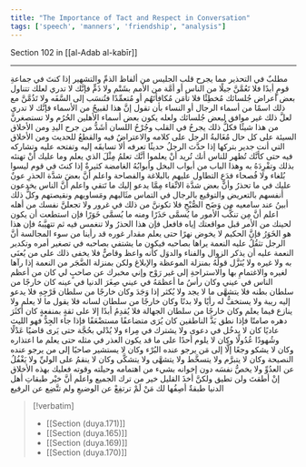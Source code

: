 ```yaml
---
title: "The Importance of Tact and Respect in Conversation"
tags: ['speech', 'manners', 'friendship', "analysis"]
---
```


 Section 102 in [[al-Adab al-kabīr]]

---
مطلبٌ في التحذير مما يجرح قلب الجليس من ألفاظ الذمِّ والتشهير إذا كنتَ في جماعةِ قومٍ أبدًا فلا تَعُمَّنَّ جيلًا من الناس أو أمَّة من الأمم بشَتْم ولا ذَمٍّ فإنَّك لا تدري لعلك تتناول بعض أعراض جُلسائك مُخطِئًا فلا تأمَن مُكافأتَهُم أو مُتعمِّدًا فتُنسَب إلى السَّفَه ولا تَذُمَّنَّ مع ذلك اسمًا من أسماء الرجال أو النساء بأن تقول إنَّ هذا لقبيحٌ من الأسماء فإنَّك لا تدري لعلَّ ذلك غير موافق لبعض جُلسائك ولعله يكون بعض أسماء الأهلين الحُرُم ولا تستصغرنَّ من هذا شيئًا فكلُّ ذلك يجرحُ في القلب وجُرْحُ اللسان أشَدُّ من جرح اليدِ  ومن الأخلاق السيئة على كل حال مُغَالبةُ الرجل على كلامه والاعتراضُ فيه والقطعُ للحديث  ومن الأخلاق التي أنت جدير بتركها  إذا حدَّث الرجلُ حديثًا تعرفه  ألا تسابقَه إليه وتفتحه عليه وتشاركه فيه حتى كأنَّك تُظهر للناس أنك تُريد أنْ يعلموا أنَّك تعلمُ مِثْلَ الذي يعلم وما عليك أنْ تهنئه بذلك وتفْرِدَهُ به  وهذا الباب من أبواب البخل وأبوابُهُ الغامضة كثيرةٌ   إذا كنتَ في قوم ليسوا بُلغاء ولا فُصحاء فدَعِ التطاول عليهم بالبلاغة والفصاحة  واعلم أنَّ بعضَ شدَّة الحذرِ عونٌ عليك في ما تحذرُ وأنَّ بعض شدَّة الاتِّقاء مِمَّا يدعو إليك ما تَتقي  واعلم أنَّ الناس يخدعون أنفسهم بالتعريض والتوقيع بالرجال في التماس مثَالبهم ومَساويهم ونقيصتهم وكلُّ ذلك أبينُ عند سامعيه من وَضَح الصُّبْحِ فلا تكوننَّ من ذلك في غرور ولا تجعلنَّ نفسك من أهله  اعلم أنَّ مِن تنكُّب الأمور ما يُسمَّى حَذَرًا ومنه ما يُسمَّى خَوَرًا فإن استطعت أن يكون لحينك من الأمر قبل مواقعتك إياه فافعل فإن هذا الحذرُ ولا تنغمس فيه ثم تتهيَّبهُ فإن هذا هو الخَوَرُ فإنَّ الحكيم لا يخوض نهرًا حتى يعلم مقدار غوره  قد رأينا من سوء المجالسة أنَّ الرجل تثقُلُ عليه النعمة يراها بصاحبه فيكون ما يشتفي بصاحبه  في تصغير أمره وتكدير النعمة عليه  أن يذكر الزوال والفناء والدوَل كأنه واعظ وقاصٌّ فلا يخفى ذلك على من يُعنَى به ولا غيره ولا يُنَزَّل قولُهُ بمنزلة الموعظة والإبلاغ ولكن بمنزلة الضَّجَر من النعمة  إذا رآها لغيره  والاغتمامِ بها والاستراحةِ إلى غير رَوْح  وإني مخبرك عن صاحبٍ لي كان من أعظم الناس في عيني وكان رأسُ ما أعظمَهُ في عيني صِغَرَ الدنيا في عينه كان خارجًا من سلطان بطنه فلا يتشهَّى ما لا يجد ولا يُكثر إذا وَجَدَ وكان خارجًا من سلطان فَرْجِهِ فلا يدعو إليه ريبة ولا يستخفُّ له رأيًا ولا بدنًا وكان خارجًا من سلطان لسانه فلا يقول ما لا يعلم ولا ينازع فيما يعلم وكان خارجًا من سلطان الجهالة فلا يُقدِمُ أبدًا إلا على ثقةٍ بمنفعةٍ  كان أكثَرَ دهره صامتًا فإذا نطق بَذَّ الناطقين  كان يُرَى متضاعفًا مستضْعَفًا فإذا جاء الجِدُّ فهو الليث عاديًا  كان لا يدخُل في دعوى ولا يشترك في مِراء ولا يُدْلي بحُجَّة حتى يَرى قاضيًا عَدْلًا وشُهودًا عُدُولًا  وكان لا يلوم أحدًا على ما قد يكون العذر في مثله حتى يعلم ما اعتذاره  وكان لا يشكو وجعًا إلَّا إلى مَن يرجو عنده البُرْء  وكان لا يستشير صاحبًا إلى من يرجو عنده النصيحة  وكان لا يتبرَّم ولا يتسخَّط ولا يتشهَّى ولا يتشكَّى  وكان لا ينقمُ على الوليِّ ولا يَغْفُلُ عن العدُوِّ ولا يخصُّ نفسَه دون إخوانه بشيء من اهتمامه وحيلته وقوته  فعليك بهذه الأخلاق إنْ أطقتَ  ولن تطيق  ولكنَّ أخذَ القليل خير من ترك الجميع  واعلم أنَّ خيْر طبقاتِ أهل الدنيا طبقةٌ أصِفُها لك مَنْ لَمْ ترتفِعْ عن الوضيعِ ولم تتَّضِع عن الرفيع

> [!verbatim]
> - [[Section (duya.171)]]
> - [[Section (duya.165)]]
> - [[Section (duya.169)]]
> - [[Section (duya.170)]]
